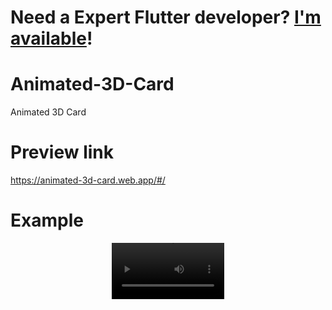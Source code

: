 # **Need a Expert Flutter developer? <a href="https://www.linkedin.com/in/alhalabi-obada-6b2a89290/" target="_blank">I'm available</a>!**
# Animated-3D-Card

Animated 3D Card

# Preview link

https://animated-3d-card.web.app/#/

# Example

<p align='center'>
    <video src='https://raw.githubusercontent.com/Obada2020/Animated-3D-Card/main/assets/example.mp4' width=180/>
</p>
